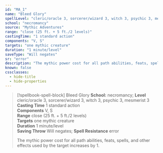 ```yaml
---
id: "MA_1"
name: "Bleed Glory"
spellLevel: "cleric/oracle 3, sorcerer/wizard 3, witch 3, psychic 3, mesmerist 3"
school: "necromancy"
source: "Mythic Adventures"
range: "close (25 ft. + 5 ft./2 levels)"
castingTime: "1 standard action"
components: "V, S"
targets: "one mythic creature"
duration: "1 minute/level"
saveType: "Will negates"
sr: "error"
description: "The mythic power cost for all path abilities, feats, spells, and other effects used by the target increases by 1."
known: false
cssclasses:
  - hide-title
  - hide-properties
---
```


> [!spellbook-spell-block] Bleed Glory
> **School:** necromancy; **Level** cleric/oracle 3, sorcerer/wizard 3, witch 3, psychic 3, mesmerist 3
> **Casting Time** 1 standard action  
> **Components** V, S  
> **Range** close (25 ft. + 5 ft./2 levels)  
> **Targets** one mythic creature  
> **Duration** 1 minute/level  
> **Saving Throw** Will negates; **Spell Resistance** error
> 
> The mythic power cost for all path abilities, feats, spells, and other effects used by the target increases by 1.